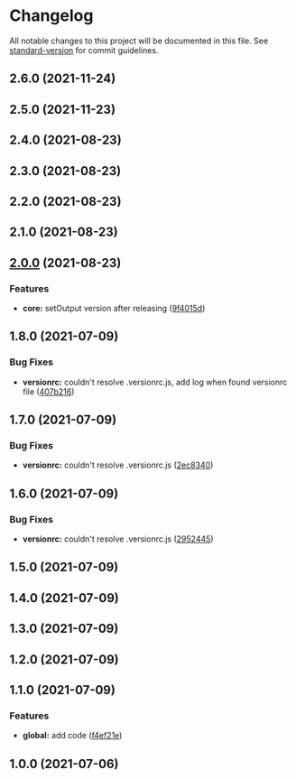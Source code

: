 # Changelog

All notable changes to this project will be documented in this file. See [standard-version](https://github.com/conventional-changelog/standard-version) for commit guidelines.

## 2.6.0 (2021-11-24)

## 2.5.0 (2021-11-23)

## 2.4.0 (2021-08-23)

## 2.3.0 (2021-08-23)

## 2.2.0 (2021-08-23)

## 2.1.0 (2021-08-23)

## [2.0.0](https://github.com/ltv/standard-version-action/compare/v1.8.0...v2.0.0) (2021-08-23)


### Features

* **core:** setOutput version after releasing ([9f4015d](https://github.com/ltv/standard-version-action/commit/9f4015dadbac29e5c2a056eb7abd6d2439366758))

## 1.8.0 (2021-07-09)


### Bug Fixes

* **versionrc:** couldn't resolve .versionrc.js, add log when found versionrc file ([407b216](https://github.com/ltv/standard-version-action/commit/407b2169e525f21f21222bf8f76683c5e59c0cab))

## 1.7.0 (2021-07-09)


### Bug Fixes

* **versionrc:** couldn't resolve .versionrc.js ([2ec8340](https://github.com/ltv/standard-version-action/commit/2ec8340e0fc772d84d89ba6f76fbcfed687ed82e))

## 1.6.0 (2021-07-09)


### Bug Fixes

* **versionrc:** couldn't resolve .versionrc.js ([2952445](https://github.com/ltv/standard-version-action/commit/295244546f16350f344ecdc592df6d937d4efcb7))

## 1.5.0 (2021-07-09)

## 1.4.0 (2021-07-09)

## 1.3.0 (2021-07-09)

## 1.2.0 (2021-07-09)

## 1.1.0 (2021-07-09)


### Features

* **global:** add code ([f4ef21e](https://github.com/ltv/standard-version-action/commit/f4ef21e838a8a39807e5567c39c928740480f518))

## 1.0.0 (2021-07-06)
